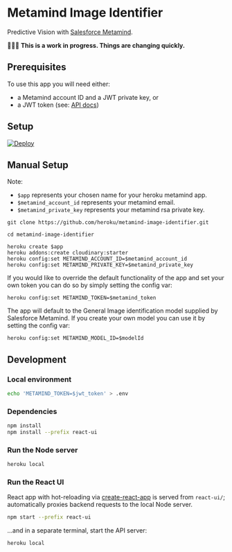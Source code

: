 # Metamind Image Identifier
Predictive Vision with [Salesforce Metamind](http://metamind.io).

🚧🚧🚧 **This is a work in progress. Things are changing quickly.**

## Prerequisites ##

To use this app you will need either:

* a Metamind account ID and a JWT private key, or
* a JWT token (see: [API docs](http://docs.metamind.io/docs/what-you-need-to-call-api))

## Setup ##

[![Deploy](https://www.herokucdn.com/deploy/button.png)](https://heroku.com/deploy)


## Manual Setup ##

Note:
* `$app` represents your chosen name for your heroku metamind app.
* `$metamind_account_id` represents your metamind email.
* `$metamind_private_key` represents your metamind rsa private key.

```
git clone https://github.com/heroku/metamind-image-identifier.git

cd metamind-image-identifier

heroku create $app
heroku addons:create cloudinary:starter
heroku config:set METAMIND_ACCOUNT_ID=$metamind_account_id
heroku config:set METAMIND_PRIVATE_KEY=$metamind_private_key
```

If you would like to override the default functionality of the app and set your own token you can do so by simply setting the config var:

```
heroku config:set METAMIND_TOKEN=$metamind_token
```

The app will default to the General Image identification model supplied by Salesforce Metamind. If you create your own model you can use it by setting the config var:

```
heroku config:set METAMIND_MODEL_ID=$modelId
```

## Development

### Local environment

```bash
echo 'METAMIND_TOKEN=$jwt_token' > .env
```

### Dependencies

```bash
npm install
npm install --prefix react-ui
```

### Run the Node server

```bash
heroku local
```

### Run the React UI

React app with hot-reloading via [create-react-app](https://github.com/facebookincubator/create-react-app) is served from `react-ui/`; automatically proxies backend requests to the local Node server.

```bash
npm start --prefix react-ui
```

…and in a separate terminal, start the API server:

```bash
heroku local
```
